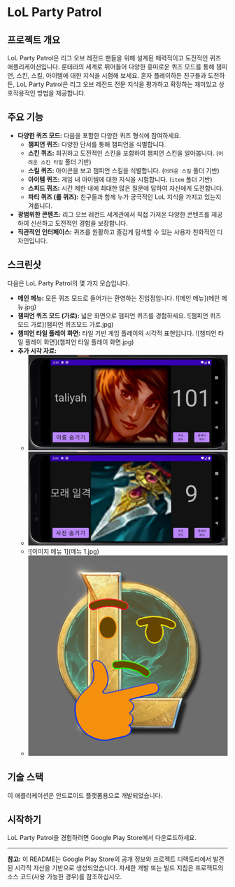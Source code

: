 # LoL Party Patrol

## 프로젝트 개요

LoL Party Patrol은 리그 오브 레전드 팬들을 위해 설계된 매력적이고 도전적인 퀴즈 애플리케이션입니다. 룬테라의 세계로 뛰어들어 다양한 흥미로운 퀴즈 모드를 통해 챔피언, 스킨, 스킬, 아이템에 대한 지식을 시험해 보세요. 혼자 플레이하든 친구들과 도전하든, LoL Party Patrol은 리그 오브 레전드 전문 지식을 평가하고 확장하는 재미있고 상호작용적인 방법을 제공합니다.

## 주요 기능

*   **다양한 퀴즈 모드:** 다음을 포함한 다양한 퀴즈 형식에 참여하세요.
    *   **챔피언 퀴즈:** 다양한 단서를 통해 챔피언을 식별합니다.
    *   **스킨 퀴즈:** 희귀하고 도전적인 스킨을 포함하여 챔피언 스킨을 알아봅니다. (`어려운 스킨 타일` 폴더 기반)
    *   **스킬 퀴즈:** 아이콘을 보고 챔피언 스킬을 식별합니다. (`어려운 스킬` 폴더 기반)
    *   **아이템 퀴즈:** 게임 내 아이템에 대한 지식을 시험합니다. (`item` 폴더 기반)
    *   **스피드 퀴즈:** 시간 제한 내에 최대한 많은 질문에 답하여 자신에게 도전합니다.
    *   **파티 퀴즈 (롤 퀴즈):** 친구들과 함께 누가 궁극적인 LoL 지식을 가지고 있는지 겨룹니다.
*   **광범위한 콘텐츠:** 리그 오브 레전드 세계관에서 직접 가져온 다양한 콘텐츠를 제공하여 신선하고 도전적인 경험을 보장합니다.
*   **직관적인 인터페이스:** 퀴즈를 원활하고 즐겁게 탐색할 수 있는 사용자 친화적인 디자인입니다.

## 스크린샷

다음은 LoL Party Patrol의 몇 가지 모습입니다.

*   **메인 메뉴:** 모든 퀴즈 모드로 들어가는 환영하는 진입점입니다.
    ![메인 메뉴](메인 메뉴.jpg)
*   **챔피언 퀴즈 모드 (가로):** 넓은 화면으로 챔피언 퀴즈를 경험하세요.
    ![챔피언 퀴즈 모드 가로](챔피언 퀴즈모드 가로.jpg)
*   **챔피언 타일 플레이 화면:** 타일 기반 게임 플레이의 시각적 표현입니다.
    ![챔피언 타일 플레이 화면](챔피언 타일 플레이 화면.jpg)
*   **추가 시각 자료:**
    *   ![이미지 1-1](1-1.jpg)
    *   ![이미지 3-1](3-1.jpg)
    *   ![이미지 메뉴 1](메뉴 1.jpg)
    *   ![앱 아이콘](main_icon_lol_party.png)

## 기술 스택

이 애플리케이션은 안드로이드 플랫폼용으로 개발되었습니다.

## 시작하기

LoL Party Patrol을 경험하려면 Google Play Store에서 다운로드하세요.

---

**참고:** 이 README는 Google Play Store의 공개 정보와 프로젝트 디렉토리에서 발견된 시각적 자산을 기반으로 생성되었습니다. 자세한 개발 또는 빌드 지침은 프로젝트의 소스 코드(사용 가능한 경우)를 참조하십시오.
